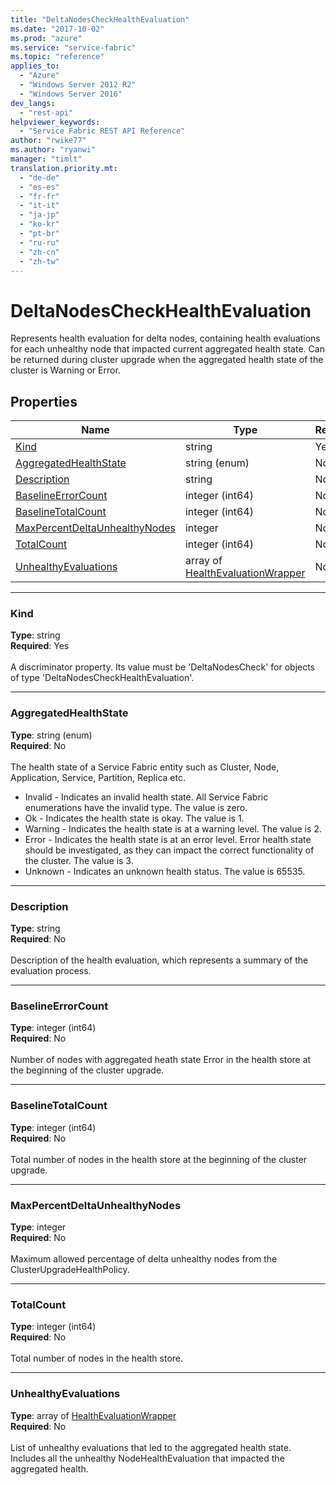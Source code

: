 ```yaml
---
title: "DeltaNodesCheckHealthEvaluation"
ms.date: "2017-10-02"
ms.prod: "azure"
ms.service: "service-fabric"
ms.topic: "reference"
applies_to: 
  - "Azure"
  - "Windows Server 2012 R2"
  - "Windows Server 2016"
dev_langs: 
  - "rest-api"
helpviewer_keywords: 
  - "Service Fabric REST API Reference"
author: "rwike77"
ms.author: "ryanwi"
manager: "timlt"
translation.priority.mt: 
  - "de-de"
  - "es-es"
  - "fr-fr"
  - "it-it"
  - "ja-jp"
  - "ko-kr"
  - "pt-br"
  - "ru-ru"
  - "zh-cn"
  - "zh-tw"
---
```

# DeltaNodesCheckHealthEvaluation

Represents health evaluation for delta nodes, containing health evaluations for each unhealthy node that impacted current aggregated health state.
Can be returned during cluster upgrade when the aggregated health state of the cluster is Warning or Error.


## Properties
| Name | Type | Required |
| --- | --- | --- |
| [Kind](#kind) | string | Yes |
| [AggregatedHealthState](#aggregatedhealthstate) | string (enum) | No |
| [Description](#description) | string | No |
| [BaselineErrorCount](#baselineerrorcount) | integer (int64) | No |
| [BaselineTotalCount](#baselinetotalcount) | integer (int64) | No |
| [MaxPercentDeltaUnhealthyNodes](#maxpercentdeltaunhealthynodes) | integer | No |
| [TotalCount](#totalcount) | integer (int64) | No |
| [UnhealthyEvaluations](#unhealthyevaluations) | array of [HealthEvaluationWrapper](sfclient-v60-model-healthevaluationwrapper.md) | No |

____
### Kind
__Type__: string <br/>
__Required__: Yes <br/>
<br/>
A discriminator property. Its value must be 'DeltaNodesCheck' for objects of type 'DeltaNodesCheckHealthEvaluation'.

____
### AggregatedHealthState
__Type__: string (enum) <br/>
__Required__: No<br/>
<br/>
The health state of a Service Fabric entity such as Cluster, Node, Application, Service, Partition, Replica etc.

  - Invalid - Indicates an invalid health state. All Service Fabric enumerations have the invalid type. The value is zero.
  - Ok - Indicates the health state is okay. The value is 1.
  - Warning - Indicates the health state is at a warning level. The value is 2.
  - Error - Indicates the health state is at an error level. Error health state should be investigated, as they can impact the correct functionality of the cluster. The value is 3.
  - Unknown - Indicates an unknown health status. The value is 65535.


____
### Description
__Type__: string <br/>
__Required__: No<br/>
<br/>
Description of the health evaluation, which represents a summary of the evaluation process.

____
### BaselineErrorCount
__Type__: integer (int64) <br/>
__Required__: No<br/>
<br/>
Number of nodes with aggregated heath state Error in the health store at the beginning of the cluster upgrade.

____
### BaselineTotalCount
__Type__: integer (int64) <br/>
__Required__: No<br/>
<br/>
Total number of nodes in the health store at the beginning of the cluster upgrade.

____
### MaxPercentDeltaUnhealthyNodes
__Type__: integer <br/>
__Required__: No<br/>
<br/>
Maximum allowed percentage of delta unhealthy nodes from the ClusterUpgradeHealthPolicy.

____
### TotalCount
__Type__: integer (int64) <br/>
__Required__: No<br/>
<br/>
Total number of nodes in the health store.

____
### UnhealthyEvaluations
__Type__: array of [HealthEvaluationWrapper](sfclient-v60-model-healthevaluationwrapper.md) <br/>
__Required__: No<br/>
<br/>
List of unhealthy evaluations that led to the aggregated health state.
Includes all the unhealthy NodeHealthEvaluation that impacted the aggregated health.

